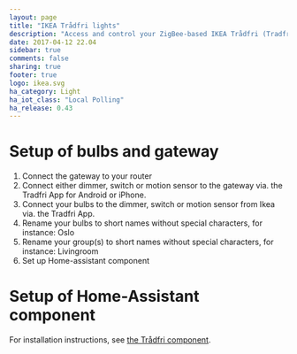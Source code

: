 ```yaml
---
layout: page
title: "IKEA Trådfri lights"
description: "Access and control your ZigBee-based IKEA Trådfri (Tradfri) Lights."
date: 2017-04-12 22.04
sidebar: true
comments: false
sharing: true
footer: true
logo: ikea.svg
ha_category: Light
ha_iot_class: "Local Polling"
ha_release: 0.43
---
```

# Setup of bulbs and gateway
1. Connect the gateway to your router
2. Connect either dimmer, switch or motion sensor to the gateway via. the Tradfri App for Android or iPhone.
3. Connect your bulbs to the dimmer, switch or motion sensor from Ikea via. the Tradfri App.
4. Rename your bulbs to short names without special characters, for instance: Oslo
5. Rename your group(s) to short names without special characters, for instance: Livingroom
6. Set up Home-assistant component

# Setup of Home-Assistant component
For installation instructions, see [the Trådfri component](/components/tradfri/).
